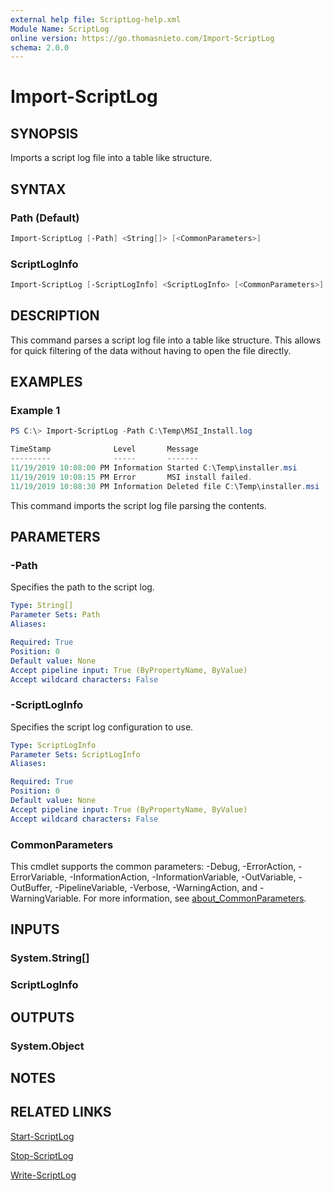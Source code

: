 ```yaml
---
external help file: ScriptLog-help.xml
Module Name: ScriptLog
online version: https://go.thomasnieto.com/Import-ScriptLog
schema: 2.0.0
---
```


# Import-ScriptLog

## SYNOPSIS

Imports a script log file into a table like structure.

## SYNTAX

### Path (Default)

```powershell
Import-ScriptLog [-Path] <String[]> [<CommonParameters>]
```

### ScriptLogInfo

```powershell
Import-ScriptLog [-ScriptLogInfo] <ScriptLogInfo> [<CommonParameters>]
```

## DESCRIPTION

This command parses a script log file into a table like structure.
This allows for quick filtering of the data without having to open the file directly.

## EXAMPLES

### Example 1

```powershell
PS C:\> Import-ScriptLog -Path C:\Temp\MSI_Install.log

TimeStamp              Level       Message
---------              -----       -------
11/19/2019 10:08:00 PM Information Started C:\Temp\installer.msi
11/19/2019 10:08:15 PM Error       MSI install failed.
11/19/2019 10:08:30 PM Information Deleted file C:\Temp\installer.msi
```

This command imports the script log file parsing the contents.

## PARAMETERS

### -Path

Specifies the path to the script log.

```yaml
Type: String[]
Parameter Sets: Path
Aliases:

Required: True
Position: 0
Default value: None
Accept pipeline input: True (ByPropertyName, ByValue)
Accept wildcard characters: False
```

### -ScriptLogInfo

Specifies the script log configuration to use.

```yaml
Type: ScriptLogInfo
Parameter Sets: ScriptLogInfo
Aliases:

Required: True
Position: 0
Default value: None
Accept pipeline input: True (ByPropertyName, ByValue)
Accept wildcard characters: False
```

### CommonParameters

This cmdlet supports the common parameters: -Debug, -ErrorAction, -ErrorVariable, -InformationAction, -InformationVariable, -OutVariable, -OutBuffer, -PipelineVariable, -Verbose, -WarningAction, and -WarningVariable. For more information, see [about_CommonParameters](http://go.microsoft.com/fwlink/?LinkID=113216).

## INPUTS

### System.String[]

### ScriptLogInfo

## OUTPUTS

### System.Object

## NOTES

## RELATED LINKS

[Start-ScriptLog]()

[Stop-ScriptLog]()

[Write-ScriptLog]()
